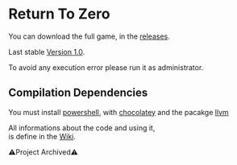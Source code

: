 # Return To Zero
You can download the full game, in the [releases](https://github.com/eVisualUser/Return-To-Zero/releases).

Last stable [Version 1.0](https://github.com/eVisualUser/Return-To-Zero/releases/download/v1.0/Build.1.0.zip).

To avoid any execution error please run it as administrator.

## Compilation Dependencies
You must install [powershell](https://docs.microsoft.com/fr-fr/powershell/scripting/install/installing-powershell?view=powershell-7.2),
with [chocolatey](https://community.chocolatey.org/) and the pacakge [llvm](https://community.chocolatey.org/packages/llvm)

All informations about the code and using it,<br/>
is define in the [Wiki](https://github.com/eVisualUser/Return-To-Zero/wiki).

⚠️Project Archived⚠️
